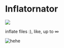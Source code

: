 # Inflatornator
![](https://img.shields.io/badge/JAVA-orange?style=flat-square&logo=java&logoColor=black)

inflate files :), like, up to ∞

![hehe](https://i.ibb.co/s6rjBVF/hehe.png)
